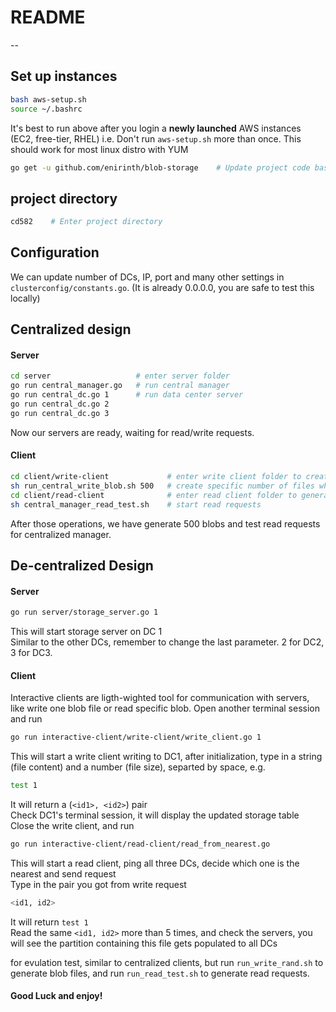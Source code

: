 # README
--

## Set up instances
```sh
bash aws-setup.sh
source ~/.bashrc
```
It's best to run above after you login a **newly launched** AWS instances (EC2, free-tier, RHEL) i.e. Don't run `aws-setup.sh` more than once. This should work for most linux distro with YUM

```sh
go get -u github.com/enirinth/blob-storage    # Update project code base
```

## project directory
```sh
cd582    # Enter project directory
```

## Configuration
We can update number of DCs, IP, port and many other settings in `clusterconfig/constants.go`. (It is already 0.0.0.0, you are safe to test this locally)   

## Centralized design
#### Server
```sh
cd server                   # enter server folder
go run central_manager.go   # run central manager
go run central_dc.go 1      # run data center server
go run central_dc.go 2
go run central_dc.go 3
```
Now our servers are ready, waiting for read/write requests.

#### Client
```sh
cd client/write-client             # enter write client folder to create blobs
sh run_central_write_blob.sh 500   # create specific number of files which follows the zipf distribution
cd client/read-client              # enter read client folder to generate read requests
sh central_manager_read_test.sh    # start read requests
```
After those operations, we have generate 500 blobs and test read requests for centralized manager.

## De-centralized Design
#### Server 
```sh
go run server/storage_server.go 1
```
This will start storage server on DC 1     
Similar to the other DCs, remember to change the last parameter. 2 for DC2, 3 for DC3.

#### Client
Interactive clients are ligth-wighted tool for communication with servers, like write one blob file or read specific blob.
Open another terminal session and run
```sh
go run interactive-client/write-client/write_client.go 1
```
This will start a write client writing to DC1, after initialization, type in a string (file content) and a number (file size), separted by space, e.g.
```sh
test 1
```
It will return a (`<id1>, <id2>`) pair   
Check DC1's terminal session, it will display the updated storage table   
Close the write client, and run    
```sh
go run interactive-client/read-client/read_from_nearest.go
```
This will start a read client, ping all three DCs, decide which one is the nearest and send request     
Type in the pair you got from write request  
```sh
<id1, id2>
```
It will return `test 1`    
Read the same `<id1, id2>` more than 5 times, and check the servers, you will see the partition containing this file gets populated to all DCs   

for evulation test, similar to centralized clients, but run `run_write_rand.sh` to generate blob files, and run `run_read_test.sh` to generate read requests. 

#### Good Luck and enjoy! 
